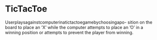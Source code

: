 # TicTacToe
Userplaysagainstcomputerinatictactoegamebychoosingapo- sition on the board to place an ’X’ while the computer attempts to place an ’O’ in a winning position or attempts to prevent the player from winning.
